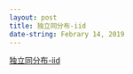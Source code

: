 ```yaml
---
layout: post
title: 独立同分布-iid
date-string: Febrary 14, 2019
---
```

<a href="https://zhuanlan.zhihu.com/p/52530189">独立同分布-iid</a><br>

